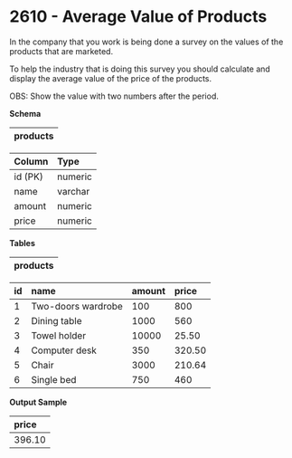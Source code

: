 # 2610 - Average Value of Products

In the company that you work is being done a survey on the values of the products that are marketed.

To help the industry that is doing this survey you should calculate and display the average value of the price of the products.

OBS: Show the value with two numbers after the period.

**Schema**

| products |
|:--------:|

| Column  | Type    |
|:--------|:--------|
| id (PK) | numeric |
| name	  | varchar |
| amount  | numeric |
| price	  | numeric |

**Tables**

| products |
|:--------:|

| id | name	                | amount | price  |    
|:---|:---------------------|:-------|:-------|
| 1	 | Two-doors wardrobe	| 100	 | 800    |
| 2	 | Dining table	        | 1000	 | 560    |
| 3	 | Towel holder	        | 10000	 | 25.50  |    
| 4	 | Computer desk	    | 350	 | 320.50 |    
| 5	 | Chair	            | 3000	 | 210.64 |    
| 6	 | Single bed	        | 750	 | 460    |    

**Output Sample**

| price  |
|:-------|
| 396.10 |